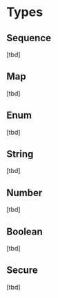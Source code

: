 # Types

## Sequence

[tbd]

## Map

[tbd]

## Enum

[tbd]

## String

[tbd]

## Number

[tbd]

## Boolean

[tbd]

## Secure

[tbd]
